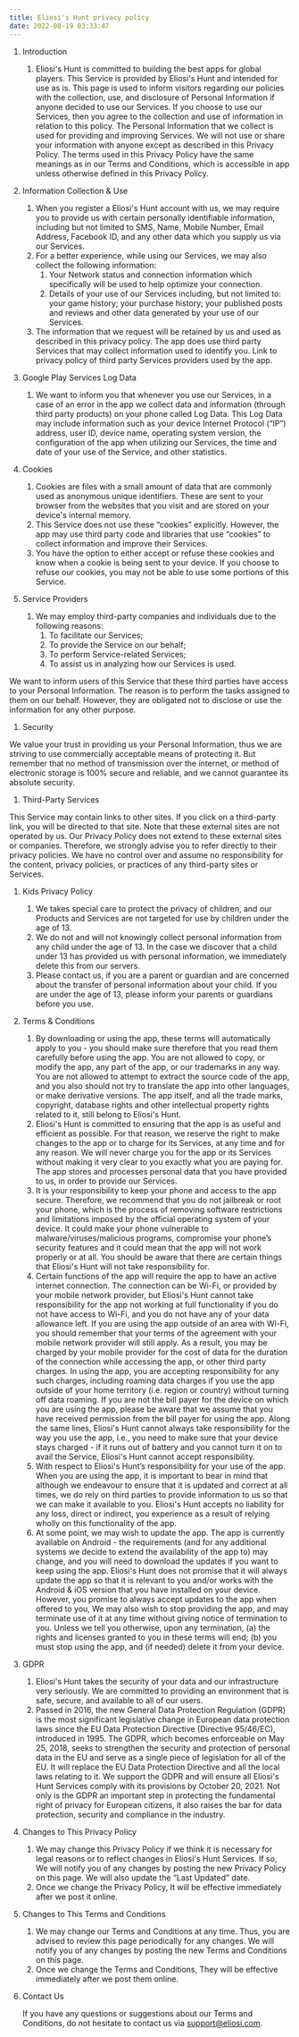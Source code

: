 ```yaml
---
title: Eliosi's Hunt privacy policy
date: 2022-08-19 03:33:47
---
```

1. Introduction
   1. Eliosi's Hunt is committed to building the best apps for global players. This Service is provided by Eliosi's Hunt and intended for use as is. This page is used to inform visitors regarding our policies with the collection, use, and disclosure of Personal Information if anyone decided to use our Services. If you choose to use our Services, then you agree to the collection and use of information in relation to this policy. The Personal Information that we collect is used for providing and improving Services. We will not use or share your information with anyone except as described in this Privacy Policy. The terms used in this Privacy Policy have the same meanings as in our Terms and Conditions, which is accessible in app unless otherwise defined in this Privacy Policy.

1. Information Collection & Use
   1. When you register a Eliosi's Hunt account with us, we may require you to provide us with certain personally identifiable information, including but not limited to SMS, Name, Mobile Number, Email Address, Facebook ID, and any other data which you supply us via our Services.
   1. For a better experience, while using our Services, we may also collect the following information: 
      1. Your Network status and connection information which specifically will be used to help optimize your connection. 
      1. Details of your use of our Services including, but not limited to: your game history; your purchase history; your published posts and reviews and other data generated by your use of our Services.
   1. The information that we request will be retained by us and used as described in this privacy policy. The app does use third party Services that may collect information used to identify you. Link to privacy policy of third party Services providers used by the app.

1. Google Play Services Log Data
   1. We want to inform you that whenever you use our Services, in a case of an error in the app we collect data and information (through third party products) on your phone called Log Data. This Log Data may include information such as your device Internet Protocol (“IP”) address, user ID, device name, operating system version, the configuration of the app when utilizing our Services, the time and date of your use of the Service, and other statistics.

1. Cookies
   1. Cookies are files with a small amount of data that are commonly used as anonymous unique identifiers. These are sent to your browser from the websites that you visit and are stored on your device's internal memory. 
   1. This Service does not use these “cookies” explicitly. However, the app may use third party code and libraries that use “cookies” to collect information and improve their Services. 
   1. You have the option to either accept or refuse these cookies and know when a cookie is being sent to your device. If you choose to refuse our cookies, you may not be able to use some portions of this Service.

1. Service Providers
   1. We may employ third-party companies and individuals due to the following reasons: 
      1. To facilitate our Services; 
      1. To provide the Service on our behalf; 
      1. To perform Service-related Services; 
      1. To assist us in analyzing how our Services is used. 

We want to inform users of this Service that these third parties have access to your Personal Information. The reason is to perform the tasks assigned to them on our behalf. However, they are obligated not to disclose or use the information for any other purpose.

1. Security

We value your trust in providing us your Personal Information, thus we are striving to use commercially acceptable means of protecting it. But remember that no method of transmission over the internet, or method of electronic storage is 100% secure and reliable, and we cannot guarantee its absolute security.

1. Third-Party Services

This Service may contain links to other sites. If you click on a third-party link, you will be directed to that site. Note that these external sites are not operated by us. Our Privacy Policy does not extend to these external sites or companies. Therefore, we strongly advise you to refer directly to their privacy policies. We have no control over and assume no responsibility for the content, privacy policies, or practices of any third-party sites or Services.

1. Kids Privacy Policy
   1. We takes special care to protect the privacy of children, and our Products and Services are not targeted for use by children under the age of 13. 
   1. We do not and will not knowingly collect personal information from any child under the age of 13. In the case we discover that a child under 13 has provided us with personal information, we immediately delete this from our servers. 
   1. Please contact us, if you are a parent or guardian and are concerned about the transfer of personal information about your child. If you are under the age of 13, please inform your parents or guardians before you use.
1. Terms & Conditions
   1. By downloading or using the app, these terms will automatically apply to you - you should make sure therefore that you read them carefully before using the app. You are not allowed to copy, or modify the app, any part of the app, or our trademarks in any way. You are not allowed to attempt to extract the source code of the app, and you also should not try to translate the app into other languages, or make derivative versions. The app itself, and all the trade marks, copyright, database rights and other intellectual property rights related to it, still belong to Eliosi's Hunt. 
   1. Eliosi's Hunt is committed to ensuring that the app is as useful and efficient as possible. For that reason, we reserve the right to make changes to the app or to charge for its Services, at any time and for any reason. We will never charge you for the app or its Services without making it very clear to you exactly what you are paying for. The app stores and processes personal data that you have provided to us, in order to provide our Services.
   1. It is your responsibility to keep your phone and access to the app secure. Therefore, we recommend that you do not jailbreak or root your phone, which is the process of removing software restrictions and limitations imposed by the official operating system of your device. It could make your phone vulnerable to malware/viruses/malicious programs, compromise your phone’s security features and it could mean that the app will not work properly or at all. You should be aware that there are certain things that Eliosi's Hunt will not take responsibility for. 
   1. Certain functions of the app will require the app to have an active internet connection. The connection can be Wi-Fi, or provided by your mobile network provider, but Eliosi's Hunt cannot take responsibility for the app not working at full functionality if you do not have access to Wi-Fi, and you do not have any of your data allowance left. If you are using the app outside of an area with Wi-Fi, you should remember that your terms of the agreement with your mobile network provider will still apply. As a result, you may be charged by your mobile provider for the cost of data for the duration of the connection while accessing the app, or other third party charges. In using the app, you are accepting responsibility for any such charges, including roaming data charges if you use the app outside of your home territory (i.e. region or country) without turning off data roaming. If you are not the bill payer for the device on which you are using the app, please be aware that we assume that you have received permission from the bill payer for using the app. Along the same lines, Eliosi's Hunt cannot always take responsibility for the way you use the app, i.e., you need to make sure that your device stays charged - if it runs out of battery and you cannot turn it on to avail the Service, Eliosi's Hunt cannot accept responsibility. 
   1. With respect to Eliosi's Hunt’s responsibility for your use of the app. When you are using the app, it is important to bear in mind that although we endeavour to ensure that it is updated and correct at all times, we do rely on third parties to provide information to us so that we can make it available to you. Eliosi's Hunt accepts no liability for any loss, direct or indirect, you experience as a result of relying wholly on this functionality of the app. 
   1. At some point, we may wish to update the app. The app is currently available on Android - the requirements (and for any additional systems we decide to extend the availability of the app to) may change, and you will need to download the updates if you want to keep using the app. Eliosi's Hunt does not promise that it will always update the app so that it is relevant to you and/or works with the Android & iOS version that you have installed on your device. However, you promise to always accept updates to the app when offered to you, We may also wish to stop providing the app, and may terminate use of it at any time without giving notice of termination to you. Unless we tell you otherwise, upon any termination, (a) the rights and licenses granted to you in these terms will end; (b) you must stop using the app, and (if needed) delete it from your device.

1. GDPR
   1. Eliosi's Hunt takes the security of your data and our infrastructure very seriously. We are committed to providing an environment that is safe, secure, and available to all of our users.
   1. Passed in 2016, the new General Data Protection Regulation (GDPR) is the most significant legislative change in European data protection laws since the EU Data Protection Directive (Directive 95/46/EC), introduced in 1995. The GDPR, which becomes enforceable on May 25, 2018, seeks to strengthen the security and protection of personal data in the EU and serve as a single piece of legislation for all of the EU. It will replace the EU Data Protection Directive and all the local laws relating to it. We support the GDPR and will ensure all Eliosi's Hunt Services comply with its provisions by October 20, 2021. Not only is the GDPR an important step in protecting the fundamental right of privacy for European citizens, it also raises the bar for data protection, security and compliance in the industry.

1. Changes to This Privacy Policy
   1. We may change this Privacy Policy if we think it is necessary for legal reasons or to reflect changes in Eliosi's Hunt Services. If so, We will notify you of any changes by posting the new Privacy Policy on this page. We will also update the “Last Updated” date.
   1. Once we change the Privacy Policy, It will be effective immediately after we post it online.

1. Changes to This Terms and Conditions
   1. We may change our Terms and Conditions at any time. Thus, you are advised to review this page periodically for any changes. We will notify you of any changes by posting the new Terms and Conditions on this page. 
   1. Once we change the Terms and Conditions, They will be effective immediately after we post them online.

1. Contact Us

   If you have any questions or suggestions about our Terms and Conditions, do not hesitate to contact us via support@eliosi.com.

